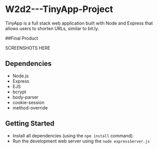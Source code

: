 # W2d2---TinyApp-Project

TinyApp is a full stack web application built with Node and Express that allows users to shorten URLs, similar to bit.ly.

##Final Product

SCREENSHOTS HERE

## Dependencies

- Node.js
- Express
- EJS
- bcrypt
- body-parser
- cookie-session
- method-override

## Getting Started

- Install all dependencies (using the `npm install` command).
- Run the development web server using the `node expressServer.js`

